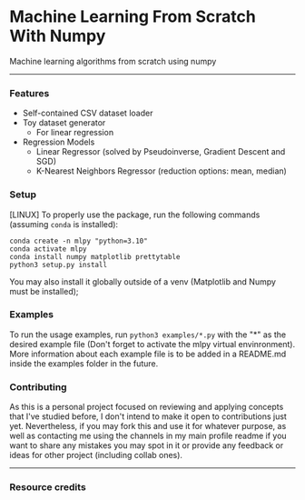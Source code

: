 # Machine Learning From Scratch With Numpy
Machine learning algorithms from scratch using numpy 

***

### Features
- Self-contained CSV dataset loader
- Toy dataset generator
    * For linear regression
- Regression Models
    - Linear Regressor (solved by Pseudoinverse, Gradient Descent and SGD)
    - K-Nearest Neighbors Regressor (reduction options: mean, median)

### Setup
[LINUX] To properly use the package, run the following commands (assuming ```conda``` is installed):

```
conda create -n mlpy "python=3.10"
conda activate mlpy
conda install numpy matplotlib prettytable
python3 setup.py install
```

You may also install it globally outside of a venv (Matplotlib and Numpy must be installed);


### Examples
To run the usage examples, run ```python3 examples/*.py``` with the "*" as the desired example file (Don't forget to activate the mlpy virtual envinronment).
More information about each example file is to be added in a README.md inside the examples folder in the future.

### Contributing
As this is a personal project focused on reviewing and applying concepts that I've studied before,
I don't intend to make it open to contributions just yet. Nevertheless, if you may fork this and use it
for whatever purpose, as well as contacting me using the channels in my main profile readme if you want to 
share any mistakes you may spot in it or provide any feedback or ideas for other project (including collab ones).

***

### Resource credits

